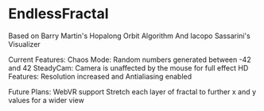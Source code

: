 # EndlessFractal
Based on Barry Martin's Hopalong Orbit Algorithm
And Iacopo Sassarini's Visualizer

Current Features:
  Chaos Mode: Random numbers generated between -42 and 42
  SteadyCam: Camera is unaffected by the mouse for full effect
  HD Features: Resolution increased and Antialiasing enabled
  
Future Plans:
  WebVR support
  Stretch each layer of fractal to further x and y values for a wider view
